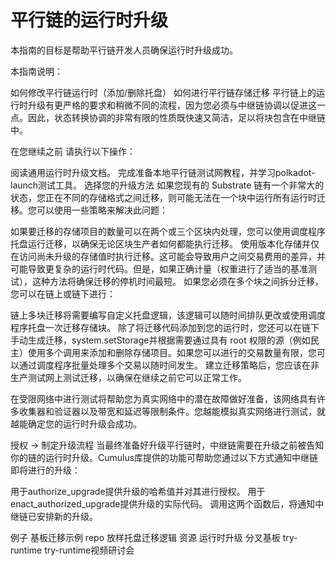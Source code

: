 # 平行链的运行时升级
本指南的目标是帮助平行链开发人员确保运行时升级成功。

本指南说明：

如何修改平行链运行时（添加/删除托盘）
如何进行平行链存储迁移
平行链上的运行时升级有更严格的要求和稍微不同的流程，因为您必须与中继链协调以促进这一点。因此，状态转换协调的非常有限的性质既快速又简洁，足以将块包含在中继链中。

在您继续之前
请执行以下操作：

阅读通用运行时升级文档。
完成准备本地平行链测试网教程，并学习polkadot-launch测试工具。
选择您的升级方法
如果您现有的 Substrate 链有一个非常大的状态，您正在不同的存储格式之间迁移，则可能无法在一个块中运行所有运行时迁移。您可以使用一些策略来解决此问题：

如果要迁移的存储项目的数量可以在两个或三个区块内处理，您可以使用调度程序托盘运行迁移，以确保无论区块生产者如何都能执行迁移。
使用版本化存储并仅在访问尚未升级的存储值时执行迁移。这可能会导致用户之间交易费用的差异，并可能导致更复杂的运行时代码。但是，如果正确计量（权重进行了适当的基准测试），这种方法将确保迁移的停机时间最短。
如果您必须在多个块之间拆分迁移，您可以在链上或链下进行：

链上多块迁移将需要编写自定义托盘逻辑，该逻辑可以随时间排队更改或使用调度程序托盘一次迁移存储块。
除了将迁移代码添加到您的运行时，您还可以在链下手动生成迁移，system.setStorage并根据需要通过具有 root 权限的源（例如民主）使用多个调用来添加和删除存储项目。如果您可以进行的交易数量有限，您可以通过调度程序批量处理多个交易以随时间发生。
建立迁移策略后，您应该在非生产测试网上测试迁移，以确保在继续之前它可以正常工作。

在受限网络中进行测试将帮助您为真实网络中的潜在故障做好准备，该网络具有许多收集器和验证器以及带宽和延迟等限制条件。您越能模拟真实网络进行测试，就越能确定您的运行时升级会成功。

授权 -> 制定升级流程
当最终准备好升级平行链时，中继链需要在升级之前被告知你的链的运行时升级。Cumulus库提供的功能可帮助您通过以下方式通知中继链即将进行的升级：

用于authorize_upgrade提供升级的哈希值并对其进行授权。
用于enact_authorized_upgrade提供升级的实际代码。
调用这两个函数后，将通知中继链已安排新的升级。

例子
基板迁移示例 repo
放样托盘迁移逻辑
资源
运行时升级
分叉基板
try-runtime
try-runtime视频研讨会